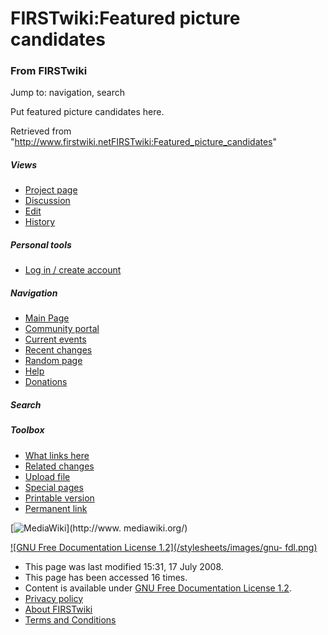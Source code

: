 # FIRSTwiki:Featured picture candidates

### From FIRSTwiki

Jump to: navigation, search

Put featured picture candidates here.

Retrieved from
"<http://www.firstwiki.netFIRSTwiki:Featured_picture_candidates>"

##### Views

  * [Project page](FIRSTwiki:Featured_picture_candidates)
  * [Discussion](/index.php?title=FIRSTwiki_talk:Featured_picture_candidates&action=edit)
  * [Edit](/index.php?title=FIRSTwiki:Featured_picture_candidates&action=edit)
  * [History](/index.php?title=FIRSTwiki:Featured_picture_candidates&action=history)

##### Personal tools

  * [Log in / create account](/index.php?title=Special:Userlogin&returnto=FIRSTwiki:Featured_picture_candidates)

[](Main_Page "Main Page" )

##### Navigation

  * [Main Page](Main_Page)
  * [Community portal](FIRSTwiki:Community_portal)
  * [Current events](Current_events)
  * [Recent changes](Special:Recentchanges)
  * [Random page](Special:Random)
  * [Help](Help:Contents)
  * [Donations](FIRSTwiki:Site_support)

##### Search



##### Toolbox

  * [What links here](Special:Whatlinkshere/FIRSTwiki:Featured_picture_candidates)
  * [Related changes](Special:Recentchangeslinked/FIRSTwiki:Featured_picture_candidates)
  * [Upload file](Special:Upload)
  * [Special pages](Special:Specialpages)
  * [Printable version](/index.php?title=FIRSTwiki:Featured_picture_candidates&printable=yes)
  * [Permanent link](/index.php?title=FIRSTwiki:Featured_picture_candidates&oldid=68618)

[![MediaWiki](/skins/common/images/poweredby_mediawiki_88x31.png)](http://www.
mediawiki.org/)

[![GNU Free Documentation License 1.2](/stylesheets/images/gnu-
fdl.png)](http://www.gnu.org/copyleft/fdl.html)

  * This page was last modified 15:31, 17 July 2008.
  * This page has been accessed 16 times.
  * Content is available under [GNU Free Documentation License 1.2](http://www.gnu.org/copyleft/fdl.html "http://www.gnu.org/copyleft/fdl.html" ).
  * [Privacy policy](FIRSTwiki:Privacy_policy "FIRSTwiki:Privacy policy" )
  * [About FIRSTwiki](FIRSTwiki:About "FIRSTwiki:About" )
  * [Terms and Conditions](FIRSTwiki:Terms_and_conditions "FIRSTwiki:Terms and conditions" )

